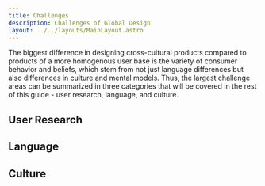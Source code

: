 ```yaml
---
title: Challenges
description: Challenges of Global Design
layout: ../../layouts/MainLayout.astro
---
```


The biggest difference in designing cross-cultural products compared to products of a more homogenous user base is the variety of consumer behavior and beliefs, which stem from not just language differences but also differences in culture and mental models. Thus, the largest challenge areas can be summarized in three categories that will be covered in the rest of this guide - user research, language, and culture.

## User Research

## Language


## Culture